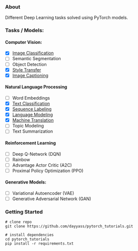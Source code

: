 ### About
Different Deep Learning tasks solved using PyTorch models.

### Tasks / Models:
#### Computer Vision:
- [x] [Image Classification](tutorials/01_pytorch_lenet_mnist.py)
- [ ] Semantic Segmentation
- [ ] Object Detection
- [x] [Style Transfer](https://github.com/dayyass/style_transfer)
- [x] [Image Captioning](https://github.com/dayyass/image_captioning)
#### Natural Language Processing
- [ ] Word Embeddings
- [x] [Text Classification](https://github.com/dayyass/text-classification-baseline)
- [x] [Sequence Labeling](https://github.com/dayyass/pytorch_ner)
- [x] [Language Modeling](https://github.com/dayyass/language_modeling)
- [x] [Machine Translation](https://github.com/dayyass/neural_machine_translation)
- [ ] Topic Modeling
- [ ] Text Summarization
#### Reinforcement Learning
- [ ] Deep Q-Network (DQN)
- [ ] Rainbow
- [ ] Advantage Actor Critic (A2C)
- [ ] Proximal Policy Optimization (PPO)
#### Generative Models:
- [ ] Variational Autoencoder (VAE)
- [ ] Generative Adversarial Network (GAN)

### Getting Started
```
# clone repo   
git clone https://github.com/dayyass/pytorch_tutorials.git

# install dependencies   
cd pytorch_tutorials
pip install -r requirements.txt
```
